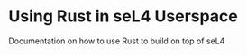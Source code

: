 <!--
     Copyright 2024, Colias Group, LLC

     SPDX-License-Identifier: CC-BY-SA-4.0
-->

# Using Rust in seL4 Userspace

Documentation on how to use Rust to build on top of seL4

